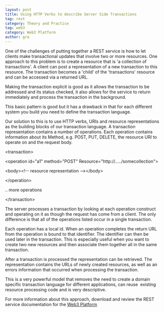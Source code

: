 ```yaml
---
layout: post
title: Using HTTP Verbs to describe Server Side Transactions
tag: rest
category: Theory and Practice
tag: web3
category: Web3 Platform
author: gra
---
```

One of the challenges of putting together a REST service is how to let clients make transactional updates that involve two or more resources. One approach to this problem is to create a resource that is 'a collection of transactions'. A client can post a representation of a new transaction to this resource. The transaction becomes a 'child' of the 'transactions' resource and can be accessed via a returned URL.



Making the transaction explicit is good as it allows the transaction to be addressed and its status checked, it also allows for the service to return immediately and process the transaction in the background.



This basic pattern is good but it has a drawback in that for each different system you build you need to define the transaction language.



Our solution to this is to use HTTP verbs, URIs and resource representations as the building blocks of our transaction language. A transaction representation contains a number of operations. Each operation contains information about its Method, e.g. POST, PUT, DELETE, the resource URI to operate on and the request body.



&lt;transaction&gt;



&lt;operation id="a1" method="POST" Resource="http://...../somecollection"&gt;



&lt;body&gt;&lt;!-- resource representation --&gt;&lt;/body&gt;



&lt;/operation&gt;



.. more operations



&lt;/transaction&gt;



The server processes a transaction by looking at each operation construct and operating on it as though the request has come from a client. The only difference is that all of the operations listed occur in a single transaction.



Each operation has a local id. When an operation completes the return URL from the operation is bound to that identifier. The identifier can then be used later in the transaction. This is especially useful when you want to create two new resources and then associate them together all in the same transaction.



After a transaction is processed the representation can be retrieved. The representation contains the URLs of newly created resources, as well as an errors information that occurred when processing the transaction.



This is a very powerful model that removes the need to create a domain specific transaction language for different applications, can reuse  existing resource processing code and is very descriptive.



For more information about this approach, download and review the REST service documentation for the <a href="/solutions/web3-platform">Web3 Platform</a>